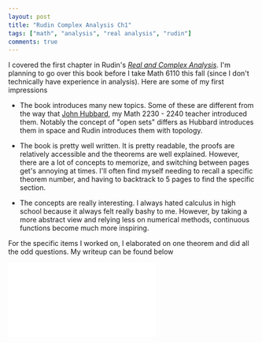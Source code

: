 ```yaml
---
layout: post
title: "Rudin Complex Analysis Ch1"
tags: ["math", "analysis", "real analysis", "rudin"]
comments: true
---
```


I covered the first chapter in Rudin's [*Real and Complex Analysis*](https://www.mheducation.com/highered/product/real-complex-analysis-rudin/M0070542341.html). I'm planning to go over this book before I take Math 6110 this fall (since I don't technically have experience in analysis). Here are some of my first impressions

* The book introduces many new topics. Some of these are different from the way that [John Hubbard](http://www.math.cornell.edu/~hubbard/), my Math 2230 - 2240 teacher introduced them. Notably the concept of "open sets" differs as Hubbard introduces them in space and Rudin introduces them with topology. 

* The book is pretty well written. It is pretty readable, the proofs are relatively accessible and the theorems are well explained. However, there are a lot of concepts to memorize, and switching between pages get's annoying at times. I'll often find myself needing to recall a specific theorem number, and having to backtrack to 5 pages to find the specific section.

* The concepts are really interesting. I always hated calculus in high school because it always felt really bashy to me. However, by taking a more abstract view and relying less on numerical methods, continuous functions become much more inspiring. 

For the specific items I worked on, I elaborated on one theorem and did all the odd questions. My writeup can be found below 

![Rudin Chapter 1](../pdfs/Rudin_Ch1.pdf)
